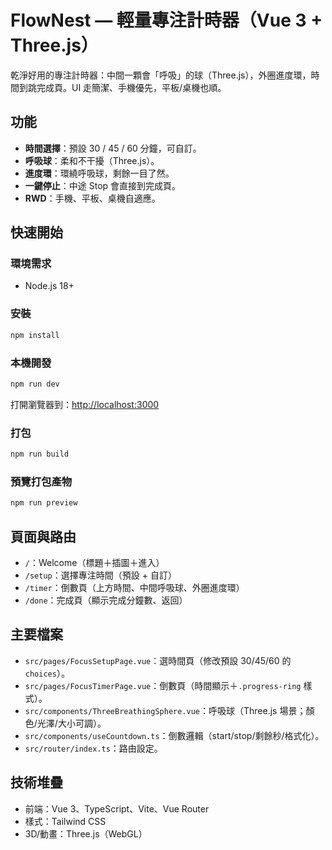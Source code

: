 # FlowNest — 輕量專注計時器（Vue 3 + Three.js）

乾淨好用的專注計時器：中間一顆會「呼吸」的球（Three.js），外圈進度環，時間到跳完成頁。UI 走簡潔、手機優先，平板/桌機也順。

## 功能

* **時間選擇**：預設 30 / 45 / 60 分鐘，可自訂。
* **呼吸球**：柔和不干擾（Three.js）。
* **進度環**：環繞呼吸球，剩餘一目了然。
* **一鍵停止**：中途 Stop 會直接到完成頁。
* **RWD**：手機、平板、桌機自適應。

## 快速開始

### 環境需求

* Node.js 18+

### 安裝

```bash
npm install
```

### 本機開發

```bash
npm run dev
```

打開瀏覽器到：[http://localhost:3000](http://localhost:5173)

### 打包

```bash
npm run build
```

### 預覽打包產物

```bash
npm run preview
```

## 頁面與路由

* `/`：Welcome（標題＋插圖＋進入）
* `/setup`：選擇專注時間（預設 + 自訂）
* `/timer`：倒數頁（上方時間、中間呼吸球、外圈進度環）
* `/done`：完成頁（顯示完成分鐘數、返回）

## 主要檔案

* `src/pages/FocusSetupPage.vue`：選時間頁（修改預設 30/45/60 的 `choices`）。
* `src/pages/FocusTimerPage.vue`：倒數頁（時間顯示＋`.progress-ring` 樣式）。
* `src/components/ThreeBreathingSphere.vue`：呼吸球（Three.js 場景；顏色/光澤/大小可調）。
* `src/components/useCountdown.ts`：倒數邏輯（start/stop/剩餘秒/格式化）。
* `src/router/index.ts`：路由設定。

## 技術堆疊

* 前端：Vue 3、TypeScript、Vite、Vue Router
* 樣式：Tailwind CSS
* 3D/動畫：Three.js（WebGL）

<div align="center">
